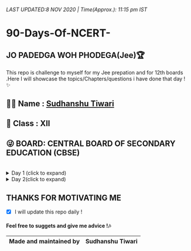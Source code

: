 ###### LAST UPDATED:8 NOV 2020  | Time(Approx.): 11:15 pm IST

# 90-Days-Of-NCERT-
## JO PADEDGA WOH PHODEGA(Jee)🏆
This repo is  challenge to myself for my Jee prepation and for 12th boards .Here I will showcase the topics/Chapters/questions i have done that day !
✨

## 👨‍🎓 Name : [Sudhanshu Tiwari](https://github.com/sudhanshutiwari264) 
## 🕺 Class : XII 
## 😜 BOARD: CENTRAL BOARD OF SECONDARY EDUCATION (CBSE)
<br>
<details>
<summary> Day 1 (click to expand)</summary>

## Date : 9 NOV 2020

| Subject | Topic | Questions Done [Moderate,Tough,Easy]
| ------ | --------------| -------- |
| Physics | NA | NA
| Maths | NA | NA
| Chemistry | NA | NA
##### Done some calculation and derivation !
##### Motivation : [Every Single Set That I do ,every repetition,every weight(topic) That I complete will get me a step closer to turn this goal into reality !    By Arnold Schwarzenegger](https://www.youtube.com/watch?v=1bumPyvzCyo&t=2s)
</details>

<details>
<summary> Day 2(click to expand)</summary>

## Date : 10 NOV 2020

| Subject | Topic | Questions Done [Moderate,Tough,Easy]
| ------ | --------------| -------- |
| Physics | NA | NA
| Maths | NA | NA
| Chemistry | NA | NA

</details>


## THANKS FOR MOTIVATING ME 
- [x] I will update this repo daily !
#### Feel free to suggets and give me advice !🎶

|Made and maintained by | Sudhanshu Tiwari |
|-----|----|

